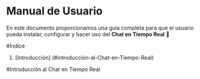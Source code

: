 # Manual de Usuario 
En este documento proporcionamos una guía completa para que el usuario pueda instalar, configurar y hacer uso del **Chat en Tiempo Real** :speech_balloon:

#Índice
1.  [Introducción] (#introducción-al-Chat-en-Tiempo-Real)

#Introducción al Chat en Tiempo Real
